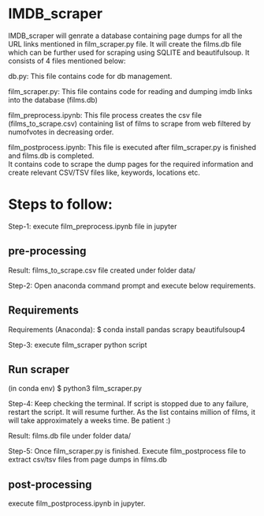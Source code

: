 # IMDB_scraper
IMDB_scraper will genrate a database containing page dumps for all the URL links mentioned in film_scraper.py file.
It will create the films.db file which can be further used for scraping using SQLITE and beautifulsoup.
It consists of 4 files mentioned below:

db.py:
This file contains code for db management.

film_scraper.py:
This file contains code for reading and dumping imdb links into the database (films.db)

film_preprocess.ipynb:
This file process creates the csv file (films_to_scrape.csv) containing list of films to scrape from web filtered by numofvotes in decreasing order.

film_postprocess.ipynb:
This file is executed after film_scraper.py is finished and films.db is completed.	
It contains code to scrape the dump pages for the required information and create relevant CSV/TSV files like, keywords, locations etc.

# Steps to follow:
Step-1: execute film_preprocess.ipynb file in jupyter
## pre-processing
Result: films_to_scrape.csv file created under folder data/

Step-2: Open anaconda command prompt and execute below requirements.
## Requirements
Requirements (Anaconda):
$ conda install pandas scrapy beautifulsoup4

Step-3: execute film_scraper python script
## Run scraper
(in conda env)
$ python3 film_scraper.py

Step-4: Keep checking the terminal. If script is stopped due to any failure, restart the script. It will resume further.
As the list contains million of films, it will take approximately a weeks time. Be patient :)

Result: films.db file under folder data/

Step-5: Once film_scraper.py is finished. Execute film_postprocess file to extract csv/tsv files from page dumps in films.db
## post-processing
execute film_postprocess.ipynb in jupyter.